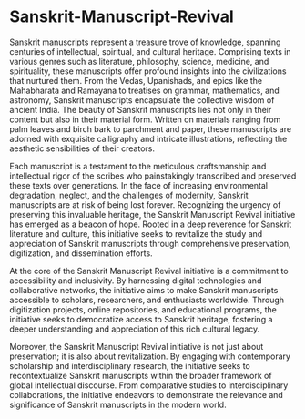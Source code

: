 # Sanskrit-Manuscript-Revival
Sanskrit manuscripts represent a treasure trove of knowledge, spanning centuries of intellectual, spiritual, and cultural heritage. Comprising texts in various genres such as literature, philosophy, science, medicine, and spirituality, these manuscripts offer profound insights into the civilizations that nurtured them. From the Vedas, Upanishads, and epics like the Mahabharata and Ramayana to treatises on grammar, mathematics, and astronomy, Sanskrit manuscripts encapsulate the collective wisdom of ancient India. The beauty of Sanskrit manuscripts lies not only in their content but also in their material form. Written on materials ranging from palm leaves and birch bark to parchment and paper, these manuscripts are adorned with exquisite calligraphy and intricate illustrations, reflecting the aesthetic sensibilities of their creators.

Each manuscript is a testament to the meticulous craftsmanship and intellectual rigor of the scribes who painstakingly transcribed and preserved these texts over generations. In the face of increasing environmental degradation, neglect, and the challenges of modernity, Sanskrit manuscripts are at risk of being lost forever. Recognizing the urgency of preserving this invaluable heritage, the Sanskrit Manuscript Revival initiative has emerged as a beacon of hope. Rooted in a deep reverence for Sanskrit literature and culture, this initiative seeks to revitalize the study and appreciation of Sanskrit manuscripts through comprehensive preservation, digitization, and dissemination efforts.

At the core of the Sanskrit Manuscript Revival initiative is a commitment to accessibility and inclusivity. By harnessing digital technologies and collaborative networks, the initiative aims to make Sanskrit manuscripts accessible to scholars, researchers, and enthusiasts worldwide. Through digitization projects, online repositories, and educational programs, the initiative seeks to democratize access to Sanskrit heritage, fostering a deeper understanding and appreciation of this rich cultural legacy.

Moreover, the Sanskrit Manuscript Revival initiative is not just about preservation; it is also about revitalization. By engaging with contemporary scholarship and interdisciplinary research, the initiative seeks to recontextualize Sanskrit manuscripts within the broader framework of global intellectual discourse. From comparative studies to interdisciplinary collaborations, the initiative endeavors to demonstrate the relevance and significance of Sanskrit manuscripts in the modern world.

